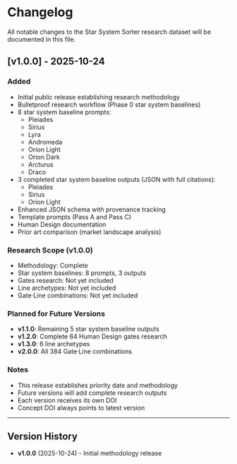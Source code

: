 # Changelog

All notable changes to the Star System Sorter research dataset will be documented in this file.

## [v1.0.0] - 2025-10-24

### Added
- Initial public release establishing research methodology
- Bulletproof research workflow (Phase 0 star system baselines)
- 8 star system baseline prompts:
  - Pleiades
  - Sirius
  - Lyra
  - Andromeda
  - Orion Light
  - Orion Dark
  - Arcturus
  - Draco
- 3 completed star system baseline outputs (JSON with full citations):
  - Pleiades
  - Sirius
  - Orion Light
- Enhanced JSON schema with provenance tracking
- Template prompts (Pass A and Pass C)
- Human Design documentation
- Prior art comparison (market landscape analysis)

### Research Scope (v1.0.0)
- Methodology: Complete
- Star system baselines: 8 prompts, 3 outputs
- Gates research: Not yet included
- Line archetypes: Not yet included
- Gate·Line combinations: Not yet included

### Planned for Future Versions
- **v1.1.0**: Remaining 5 star system baseline outputs
- **v1.2.0**: Complete 64 Human Design gates research
- **v1.3.0**: 6 line archetypes
- **v2.0.0**: All 384 Gate·Line combinations

### Notes
- This release establishes priority date and methodology
- Future versions will add complete research outputs
- Each version receives its own DOI
- Concept DOI always points to latest version

---

## Version History

- **v1.0.0** (2025-10-24) - Initial methodology release
